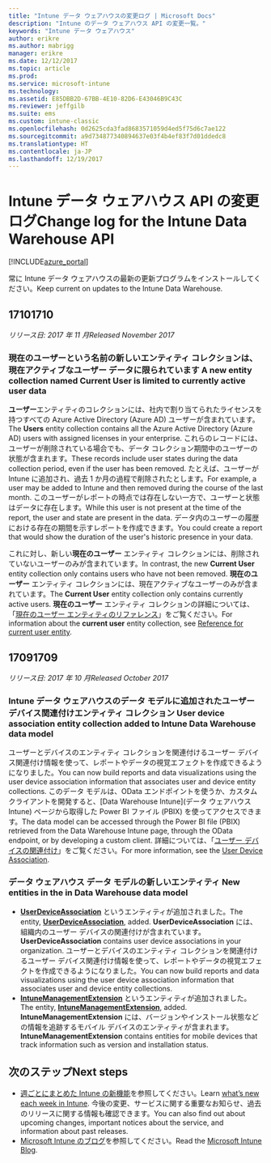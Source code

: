 ```yaml
---
title: "Intune データ ウェアハウスの変更ログ | Microsoft Docs"
description: "Intune のデータ ウェアハウス API の変更一覧。"
keywords: "Intune データ ウェアハウス"
author: erikre
ms.author: mabrigg
manager: erikre
ms.date: 12/12/2017
ms.topic: article
ms.prod: 
ms.service: microsoft-intune
ms.technology: 
ms.assetid: E85DBB2D-67BB-4E10-82D6-E43046B9C43C
ms.reviewer: jeffgilb
ms.suite: ems
ms.custom: intune-classic
ms.openlocfilehash: 0d2625cda3fad8683571059d4ed5f75d6c7ae122
ms.sourcegitcommit: a9d734877340894637e03f4b4ef83f7d01ddedc8
ms.translationtype: HT
ms.contentlocale: ja-JP
ms.lasthandoff: 12/19/2017
---
```

# <a name="change-log-for-the-intune-data-warehouse-api"></a><span data-ttu-id="87f33-104">Intune データ ウェアハウス API の変更ログ</span><span class="sxs-lookup"><span data-stu-id="87f33-104">Change log for the Intune Data Warehouse API</span></span>

[!INCLUDE[azure_portal](./includes/azure_portal.md)]

<span data-ttu-id="87f33-105">常に Intune データ ウェアハウスの最新の更新プログラムをインストールしてください。</span><span class="sxs-lookup"><span data-stu-id="87f33-105">Keep current on updates to the Intune Data Warehouse.</span></span>

## <a name="1710"></a><span data-ttu-id="87f33-106">1710</span><span class="sxs-lookup"><span data-stu-id="87f33-106">1710</span></span>
<span data-ttu-id="87f33-107">_リリース日: 2017 年 11 月_</span><span class="sxs-lookup"><span data-stu-id="87f33-107">_Released November  2017_</span></span>

### <a name="a-new-entity-collection-named-current-user-is-limited-to-currently-active-user-data----1544273---"></a><span data-ttu-id="87f33-108">現在のユーザーという名前の新しいエンティティ コレクションは、現在アクティブなユーザー データに限られています <!-- 1544273 --></span><span class="sxs-lookup"><span data-stu-id="87f33-108">A new entity collection named Current User is limited to currently active user data <!-- 1544273 --></span></span>

<span data-ttu-id="87f33-109">**ユーザー**エンティティのコレクションには、社内で割り当てられたライセンスを持つすべての Azure Active Directory (Azure AD) ユーザーが含まれています。</span><span class="sxs-lookup"><span data-stu-id="87f33-109">The **Users** entity collection contains all the Azure Active Directory (Azure AD) users with assigned licenses in your enterprise.</span></span> <span data-ttu-id="87f33-110">これらのレコードには、ユーザーが削除されている場合でも、データ コレクション期間中のユーザーの状態が含まれます。</span><span class="sxs-lookup"><span data-stu-id="87f33-110">These records include user states during the data collection period, even if the user has been removed.</span></span> <span data-ttu-id="87f33-111">たとえば、ユーザーが Intune に追加され、過去 1 か月の過程で削除されたとします。</span><span class="sxs-lookup"><span data-stu-id="87f33-111">For example, a user may be added to Intune and then removed during the course of the last month.</span></span> <span data-ttu-id="87f33-112">このユーザーがレポートの時点では存在しない一方で、ユーザーと状態はデータに存在します。</span><span class="sxs-lookup"><span data-stu-id="87f33-112">While this user is not present at the time of the report, the user and state are present in the data.</span></span> <span data-ttu-id="87f33-113">データ内のユーザーの履歴における存在の期間を示すレポートを作成できます。</span><span class="sxs-lookup"><span data-stu-id="87f33-113">You could create a report that would show the duration of the user's historic presence in your data.</span></span>

<span data-ttu-id="87f33-114">これに対し、新しい**現在のユーザー** エンティティ コレクションには、削除されていないユーザーのみが含まれています。</span><span class="sxs-lookup"><span data-stu-id="87f33-114">In contrast, the new **Current User** entity collection only contains users who have not been removed.</span></span> <span data-ttu-id="87f33-115">**現在のユーザー** エンティティ コレクションには、現在アクティブなユーザーのみが含まれています。</span><span class="sxs-lookup"><span data-stu-id="87f33-115">The **Current User** entity collection only contains currently active users.</span></span> <span data-ttu-id="87f33-116">**現在のユーザー** エンティティ コレクションの詳細については、「[現在のユーザー エンティティのリファレンス](reports-ref-current-user.md)」をご覧ください。</span><span class="sxs-lookup"><span data-stu-id="87f33-116">For information about the **current user** entity collection, see [Reference for current user entity](reports-ref-current-user.md).</span></span>

## <a name="1709"></a><span data-ttu-id="87f33-117">1709</span><span class="sxs-lookup"><span data-stu-id="87f33-117">1709</span></span>
<span data-ttu-id="87f33-118">_リリース日: 2017 年 10 月_</span><span class="sxs-lookup"><span data-stu-id="87f33-118">_Released October  2017_</span></span>

### <a name="user-device-association-entity-collection-added-to-intune-data-warehouse-data-model----1187917---"></a><span data-ttu-id="87f33-119">Intune データ ウェアハウスのデータ モデルに追加されたユーザー デバイス関連付けエンティティ コレクション <!-- 1187917 --></span><span class="sxs-lookup"><span data-stu-id="87f33-119">User device association entity collection added to Intune Data Warehouse data model <!-- 1187917 --></span></span>

<span data-ttu-id="87f33-120">ユーザーとデバイスのエンティティ コレクションを関連付けるユーザー デバイス関連付け情報を使って、レポートやデータの視覚エフェクトを作成できるようになりました。</span><span class="sxs-lookup"><span data-stu-id="87f33-120">You can now build reports and data visualizations using the user device association information that associates user and device entity collections.</span></span> <span data-ttu-id="87f33-121">このデータ モデルは、OData エンドポイントを使うか、カスタム クライアントを開発すると、[Data Warehouse Intune]\(データ ウェアハウス Intune\) ページから取得した Power BI ファイル (PBIX) を使ってアクセスできます。</span><span class="sxs-lookup"><span data-stu-id="87f33-121">The data model can be accessed through the Power BI file (PBIX) retrieved from the Data Warehouse Intune page, through the OData endpoint, or by developing a custom client.</span></span> <span data-ttu-id="87f33-122">詳細については、「[ユーザー デバイスの関連付け](reports-ref-user-device.md)」をご覧ください。</span><span class="sxs-lookup"><span data-stu-id="87f33-122">For more information, see the [User Device Association](reports-ref-user-device.md).</span></span>

### <a name="new-entities-in-the-in-data-warehouse-data-model----1479526--------"></a><span data-ttu-id="87f33-123">データ ウェアハウス データ モデルの新しいエンティティ <!-- 1479526 --><!-- --></span><span class="sxs-lookup"><span data-stu-id="87f33-123">New entities in the in Data Warehouse data model <!-- 1479526 --><!-- --></span></span>

 - <span data-ttu-id="87f33-124">[**UserDeviceAssociation**](reports-ref-user-device.md) というエンティティが追加されました。</span><span class="sxs-lookup"><span data-stu-id="87f33-124">The entity, [**UserDeviceAssociation**](reports-ref-user-device.md), added.</span></span> <span data-ttu-id="87f33-125">**UserDeviceAssociation** には、組織内のユーザー デバイスの関連付けが含まれています。</span><span class="sxs-lookup"><span data-stu-id="87f33-125">**UserDeviceAssociation** contains user device associations in your organization.</span></span> <span data-ttu-id="87f33-126">ユーザーとデバイスのエンティティ コレクションを関連付けるユーザー デバイス関連付け情報を使って、レポートやデータの視覚エフェクトを作成できるようになりました。</span><span class="sxs-lookup"><span data-stu-id="87f33-126">You can now build reports and data visualizations using the user device association information that associates user and device entity collections.</span></span>  
 - <span data-ttu-id="87f33-127">[**IntuneManagementExtension**](reports-ref-intunemanagementextension.md) というエンティティが追加されました。</span><span class="sxs-lookup"><span data-stu-id="87f33-127">The entity, [**IntuneManagementExtension**](reports-ref-intunemanagementextension.md), added.</span></span> <span data-ttu-id="87f33-128">**IntuneManagementExtension** には、バージョンやインストール状態などの情報を追跡するモバイル デバイスのエンティティが含まれます。</span><span class="sxs-lookup"><span data-stu-id="87f33-128">**IntuneManagementExtension** contains entities for mobile devices that track information such as version and installation status.</span></span>

## <a name="next-steps"></a><span data-ttu-id="87f33-129">次のステップ</span><span class="sxs-lookup"><span data-stu-id="87f33-129">Next steps</span></span>
 - <span data-ttu-id="87f33-130">[週ごとにまとめた Intune の新機能](whats-new.md)を参照してください。</span><span class="sxs-lookup"><span data-stu-id="87f33-130">Learn [what’s new each week in Intune](whats-new.md).</span></span> <span data-ttu-id="87f33-131">今後の変更、サービスに関する重要なお知らせ、過去のリリースに関する情報も確認できます。</span><span class="sxs-lookup"><span data-stu-id="87f33-131">You can also find out about upcoming changes, important notices about the service, and information about past releases.</span></span>
 - <span data-ttu-id="87f33-132">[Microsoft Intune のブログ](http://go.microsoft.com/fwlink/?LinkID=273882)を参照してください。</span><span class="sxs-lookup"><span data-stu-id="87f33-132">Read the [Microsoft Intune Blog](http://go.microsoft.com/fwlink/?LinkID=273882).</span></span>

